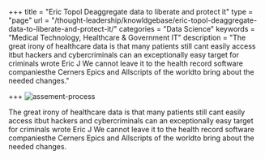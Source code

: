 +++
title = "Eric Topol Deaggregate data to liberate and protect it"
type = "page"
url = "/thought-leadership/knowldgebase/eric-topol-deaggregate-data-to-liberate-and-protect-it/"
categories = "Data Science"
keywords = "Medical Technology, Healthcare & Government IT"
description = "The great irony of healthcare data is that many patients still cant easily access itbut hackers and cybercriminals can an exceptionally easy target for criminals wrote Eric J We cannot leave it to the health record software companiesthe Cerners Epics and Allscripts of the worldto bring about the needed changes."
  

+++
 ![assement-process](/blog/Eric_Topol_1483521993-300x134.jpg#center) 

 The great irony of healthcare data is that many patients still cant easily access itbut hackers and cybercriminals can an exceptionally easy target for criminals wrote Eric J We cannot leave it to the health record software companiesthe Cerners Epics and Allscripts of the worldto bring about the needed changes.